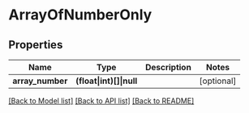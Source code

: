 # ArrayOfNumberOnly

## Properties

Name | Type | Description | Notes
------------ | ------------- | ------------- | -------------
**array_number** | **(float&vert;int)[]&vert;null** |  | [optional]

[[Back to Model list]](../../README.md#models) [[Back to API list]](../../README.md#api-endpoints) [[Back to README]](../../README.md)
